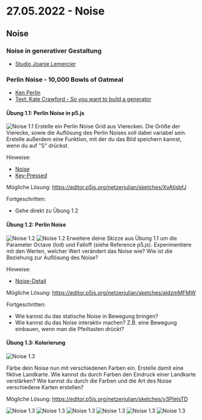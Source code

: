 # 27.05.2022 - Noise

## Noise 

### Noise in generativer Gestaltung 

* [Studio Joanie Lemercier](https://joanielemercier.com/lamontagne/)



### Perlin Noise - 10,000 Bowls of Oatmeal
* [Ken Perlin](https://de.wikipedia.org/wiki/Ken_Perlin)
* [Text: Kate Crawford - So you want to build a generator](https://galaxykate0.tumblr.com/post/139774965871/so-you-want-to-build-a-generator)

#### Übung 1.1: Perlin Noise in p5.js
![Noise 1.1](https://github.com/juliannetzer/zweites_studienjahr_sose_2022/blob/main/assets/1_1_PerlinNoise.jpg)
Erstelle ein Perlin Noise Grid aus Vierecken. Die Größe der Vierecke, sowie die Auflösung des Perlin Noises soll dabei variabel sein. Erstelle außerdem eine Funktion, mit der du das Bild speichern kannst, wenn du auf "S" drückst. 

Hinweise: 
* [Noise](https://p5js.org/reference/#/p5/noise)
* [Key-Pressed](https://p5js.org/reference/#/p5/keyPressed)

Mögliche Lösung: https://editor.p5js.org/netzerjulian/sketches/XvAtisbfJ

Fortgeschritten: 
* Gehe direkt zu Übung 1.2

#### Übung 1.2: Perlin Noise
![Noise 1.2](https://github.com/juliannetzer/zweites_studienjahr_sose_2022/blob/main/assets/1_2_PerlinNoise_Octaves1.jpg)
![Noise 1.2](https://github.com/juliannetzer/zweites_studienjahr_sose_2022/blob/main/assets/1_2_PerlinNoise_Octaves8.jpg)
Erweitere deine Skizze aus Übung 1.1 um die Parameter Octave (lod) und Falloff (siehe Reference p5.js). Experimentiere mit den Werten, welcher Wert verändert das Noise wie? Wie ist die Beziehung zur Auflösung des Noise? 

Hinweise: 
* [Noise-Detail](https://p5js.org/reference/#/p5/noiseDetail)

Mögliche Lösung: 
https://editor.p5js.org/netzerjulian/sketches/aldzmMFMW

Fortgeschritten: 
* Wie kannst du das statische Noise in Bewegung bringen? 
* Wie kannst du das Noise interaktiv machen? Z.B. eine Bewegung einbauen, wenn man die Pfeiltasten drückt? 

#### Übung 1.3: Kolorierung
![Noise 1.3](https://github.com/juliannetzer/zweites_studienjahr_sose_2022/blob/main/assets/1_3_Perlin_Noise.jpg)

Färbe dein Noise nun mit verschiedenen Farben ein. Erstelle damit eine fiktive Landkarte. Wie kannst du durch Farben den Eindruck einer Landkarte verstärken? Wie kannst du durch die Farben und die Art des Noise verschiedene Karten erstellen? 

Mögliche Lösung: 
https://editor.p5js.org/netzerjulian/sketches/y3PleIsTD

![Noise 1.3](https://github.com/juliannetzer/zweites_studienjahr_sose_2022/blob/main/assets/Maps/maps_1.jpg)
![Noise 1.3](https://github.com/juliannetzer/zweites_studienjahr_sose_2022/blob/main/assets/Maps/maps_2.jpg)
![Noise 1.3](https://github.com/juliannetzer/zweites_studienjahr_sose_2022/blob/main/assets/Maps/maps_3.jpg)
![Noise 1.3](https://github.com/juliannetzer/zweites_studienjahr_sose_2022/blob/main/assets/Maps/maps_4.jpg)
![Noise 1.3](https://github.com/juliannetzer/zweites_studienjahr_sose_2022/blob/main/assets/Maps/maps_5.jpg)
![Noise 1.3](https://github.com/juliannetzer/zweites_studienjahr_sose_2022/blob/main/assets/Maps/maps_6.jpg)





